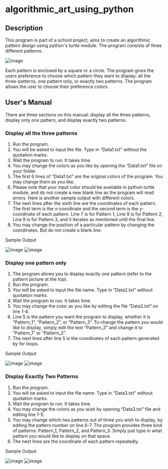 # algorithmic_art_using_python

## Description
This program is part of a school project, aims to create an algorithmic pattern design using python's turtle module. The program consists of three different patterns.
 		 		 
![image](https://github.com/kenzhiiskandar/algorithmic_art_using_python/assets/120554498/ec208bd5-0fb4-4894-9086-a23e8224d450)

Each pattern is enclosed by a square or a circle. The program gives the users preference to choose which pattern they want to display: all the three-patterns, one pattern only, or exactly two patterns. The program allows the user to choose their preference colors.

## User's Manual
There are three sections on this manual: display all the three patterns, display only one pattern, and display exactly two patterns. 

### Display all the three patterns
1.	Run the program.  
2.	You will be asked to input the file. Type in “Data1.txt” without the quotation marks.  
3.	Wait the program to run. It takes time.
5.	You may change the colors as you like by opening the “Data1.txt” file on your folder.  
6.	The first 6 lines of “Data1.txt” are the original colors of the program. You may change them as you like.  
7.	Please note that your input color should be available in python turtle module, and do not create a new blank line as the program will read errors. Here is another sample output with different colors.  
8.	The next lines after the sixth line are the coordinates of each pattern. The first term is the x-coordinate and the second term is the y-coordinate of each pattern. Line 7 is for Pattern 1, Line 8 is for Pattern 2, Line 9 is for Pattern 3, and it iterates as mentioned until the final line.  
8.	You may change the position of a particular pattern by changing the coordinates. But do not create a blank line.  

Sample Output

![image](https://github.com/kenzhiiskandar/algorithmic_art_using_python/assets/120554498/7b285a8a-a43f-49d1-b39a-a17eb40f5b77)
![image](https://github.com/kenzhiiskandar/algorithmic_art_using_python/assets/120554498/774b09f5-8986-4379-a885-aa198c689faa)

### Display one pattern only
1.	The program allows you to display exactly one pattern (refer to the pattern picture at the top).  
2.	Run the program.  
3.	You will be asked to input the file name. Type in “Data2.txt” without quotation marks.  
4.	Wait the program to run. It takes time.  
5.	You may change the color as you like by editing the file “Data2.txt” on line 1-4.   
6.	Line 5 is the pattern you want the program to display, whether it is “Pattern_1”, “Pattern_2”, or “Pattern_3”. To change the pattern you would like to display, simply edit the text “Pattern_3” and change it to “Pattern_1” or “Pattern_2”.  
7.	The next lines after line 5 is the coordinates of each pattern generated by for loops.  

Sample Output

![image](https://github.com/kenzhiiskandar/algorithmic_art_using_python/assets/120554498/2e560ae3-8d92-4299-abc1-01a45c42fc21)
![image](https://github.com/kenzhiiskandar/algorithmic_art_using_python/assets/120554498/d7d55dea-964c-4256-9c6e-b11e31561c8d)

### Display Exactly Two Patterns
1.	Run the program.  
2.	You will be asked to input the file name. Type in “Data3.txt” without quotation marks.  
3.	Wait the program to run. It takes time.  
4.	You may change the colors as you wish by opening “Data3.txt” file and editing line 1-5.  
5.	You may change which two patterns out of three you wish to display, by editing the pattern number on line 6-7. The program provides three kind of patterns: Pattern_1, Pattern_2, and Pattern_3. Simply just type in what pattern you would like to display on that space.  
6.	The next lines are the coordinate of each pattern repeatedly.  

Sample Output

![image](https://github.com/kenzhiiskandar/algorithmic_art_using_python/assets/120554498/d6df01b0-4b07-40c5-b87e-f74ade450534)
![image](https://github.com/kenzhiiskandar/algorithmic_art_using_python/assets/120554498/79d87e0d-c691-422f-806b-aa5f995377a1)


